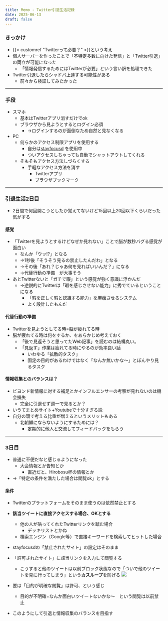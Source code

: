 ```yaml
---
title: Memo - Twitter引退生活記録
date: 2025-06-13
draft: false
---
```

### きっかけ
-  {{< customref "Twitterって必要？" >}}という考え
- 個人サーバーを作ったことで「不特定多数に向けた発信」と「Twitter引退」の両立が可能になった
	- 「情報発信するためにはTwitterが必要」という言い訳を処理できた
- Twitter引退したらシャドバ上達する可能性がある
	- 前々から検証してみたかった
---
### 手段
- スマホ
	- 基本はTwitterアプリ消すだけでok
	- ブラウザから見ようとするとログイン必須
		- →ログインするのが面倒なため自然と見なくなる
- PC
	- 何らかのアクセス制限アプリを使用する
		- 自分は[stayfocusd](https://chromewebstore.google.com/detail/stayfocusd-集中力を欠かさずに作業を行う/laankejkbhbdhmipfmgcngdelahlfoji?hl=ja) を使用中
		- ついアクセスしちゃっても自動でシャットアウトしてくれる
	- そもそもアクセス方法しづらくする
		- 手軽なアクセス方法を消す
			- Twitterアプリ
			- ブラウザブックマーク
---
### 引退生活2日目
- 2日間で何回開こうとしたか覚えてないけど15回以上20回以下くらいだった気がする
#### 感覚
- 「Twitterを見ようとするけどなぜか見れない」ことで脳が数秒バグる感覚が面白い
	- なんか「ウッ!?」となる
	- →1秒後「そうそう見るの禁止したんだわ」となる
	- →その後「あれ？じゃあ何を見ればいいんだ？」になる
	- →代替行動の準備　が大事そう
- あとTwitterないと「ガチで暇」という感覚が強く意識に浮かんだ
	- →逆説的にTwitterは「暇を感じさせない能力」に秀でているということになる
		- 「暇を正しく暇と認識する能力」を麻痺させるシステム
		- よく設計したもんだ
#### 代替行動の準備
- Twitterを見ようとしてる時=脳が疲れてる時
- 脳が疲れてる時は何をするか、をあらかじめ考えておく
	- 「後で見返そうと思ってたWeb記事」を読むのは結構丸い。
	- 「見返す」作業は疲れてる時にやるのが効率良い話
		- いわゆる「拡散的タスク」
		- 固定の目的があるわけではなく「なんか無いかな〜」とぼんやり見るタスク
#### 情報収集とのバランスは？
- ビヨンド新情報に対する補足とかインフルエンサーの考察が見れないのは機会損失
	- 完全に引退せず週一で見るとか？
- いうてまとめサイト+Youtubeで十分すぎる説
- 自分の頭で考える比重が増えるというメリットもある
	- 北朝鮮にならないようにするためには？
		- 定期的に他人と交流してフィードバックをもらう
---
### 3日目
- 普通に不便だなと感じるようになった
	- 大会情報とか告知とか
		- 直近だと、Hirobosu杯の情報とか
- →「特定の条件を満たした場合は閲覧ok」とする
#### 条件
- Twitterのプラットフォームをそのまま使うのは依然禁止とする
- **該当ツイートに直接アクセスする場合、OKとする**
	- 他の人が貼ってくれたTwitterリンクを踏む場合
		- デッキリストとかね
	- 検索エンジン（Google等）で直接キーワードを検索してヒットした場合
- stayfocusdの「禁止されたサイト」の設定はそのまま
- 「許可されたサイト」に該当リンクを入力して閲覧する
	- こうすると他のツイートは以前ブロック状態なので「ついで他のツイートを見に行ってしまう」という**カスループ**を防げる
![](2025-06-14-20.22.42.png)
- 要は「目的が明確な閲覧」は許可、という感じ
	- 目的が不明確=なんか面白いツイートないかな〜　という閲覧は以前禁止

- このようにして引退と情報収集のバランスを目指す